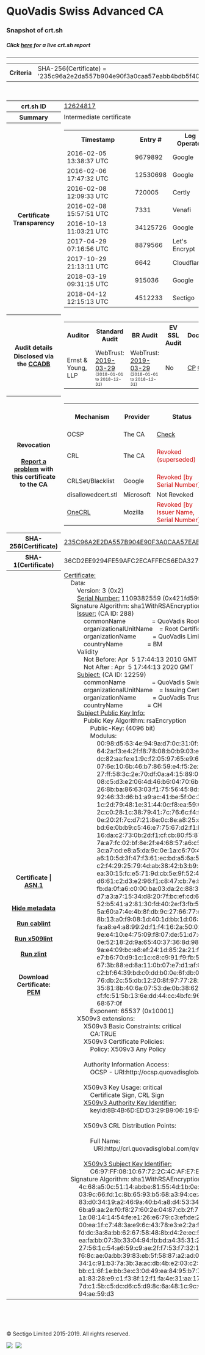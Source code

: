 # QuoVadis Swiss Advanced CA
### Snapshot of crt.sh
##### Click [here](https://crt.sh/?q=235C96A2E2DA557B904E90F3A0CAA57EABB4BDB5F401969DA8C282F60839568F) for a live crt.sh report

---
<!DOCTYPE HTML PUBLIC "-//W3C//DTD HTML 4.0 Transitional//EN">
<HTML>

<BODY>

<TABLE>
  <TR>
    <TH class="outer">Criteria</TH>
    <TD class="outer">SHA-256(Certificate) = '235c96a2e2da557b904e90f3a0caa57eabb4bdb5f401969da8c282f60839568f'</TD>
  </TR>
</TABLE>
<BR>
<TABLE>
  <TR>
    <TH class="outer">crt.sh ID</TH>
    <TD class="outer"><A href="?id=12624817">12624817</A></TD>
  </TR>
  <TR>
    <TH class="outer">Summary</TH>
    <TD class="outer">Intermediate certificate</TD>
  </TR>
  <TR>
    <TH class="outer">Certificate<BR>Transparency</TH>
    <TD class="outer">
<TABLE class="options" style="margin-left:0px">
  <TR>
    <TH>Timestamp</TH>
    <TH>Entry #</TH>
    <TH>Log Operator</TH>
    <TH>Log URL</TH>
  </TR>
  <TR>
    <TD>2016-02-05&nbsp; <FONT class="small">13:38:37 UTC</FONT></TD>
    <TD>9679892</TD>
    <TD>Google</TD>
    <TD>https://ct.googleapis.com/rocketeer</TD>
  </TR>
  <TR>
    <TD>2016-02-06&nbsp; <FONT class="small">17:47:32 UTC</FONT></TD>
    <TD>12530698</TD>
    <TD>Google</TD>
    <TD>https://ct.googleapis.com/pilot</TD>
  </TR>
  <TR>
    <TD>2016-02-08&nbsp; <FONT class="small">12:09:33 UTC</FONT></TD>
    <TD>720005</TD>
    <TD>Certly</TD>
    <TD>https://log.certly.io</TD>
  </TR>
  <TR>
    <TD>2016-02-08&nbsp; <FONT class="small">15:57:51 UTC</FONT></TD>
    <TD>7331</TD>
    <TD>Venafi</TD>
    <TD>https://ctlog.api.venafi.com</TD>
  </TR>
  <TR>
    <TD>2016-10-13&nbsp; <FONT class="small">11:03:21 UTC</FONT></TD>
    <TD>34125726</TD>
    <TD>Google</TD>
    <TD>https://ct.googleapis.com/aviator</TD>
  </TR>
  <TR>
    <TD>2017-04-29&nbsp; <FONT class="small">07:16:56 UTC</FONT></TD>
    <TD>8879566</TD>
    <TD>Let's Encrypt</TD>
    <TD>https://clicky.ct.letsencrypt.org</TD>
  </TR>
  <TR>
    <TD>2017-10-29&nbsp; <FONT class="small">21:13:11 UTC</FONT></TD>
    <TD>6642</TD>
    <TD>Cloudflare</TD>
    <TD>https://ct.cloudflare.com/logs/nimbus2020</TD>
  </TR>
  <TR>
    <TD>2018-03-19&nbsp; <FONT class="small">09:31:15 UTC</FONT></TD>
    <TD>915036</TD>
    <TD>Google</TD>
    <TD>https://ct.googleapis.com/logs/argon2020</TD>
  </TR>
  <TR>
    <TD>2018-04-12&nbsp; <FONT class="small">12:15:13 UTC</FONT></TD>
    <TD>4512233</TD>
    <TD>Sectigo</TD>
    <TD>https://dodo.ct.comodo.com</TD>
  </TR>
</TABLE>
    </TD>
  </TR>
  <TR>
    <TH class="outer">Audit details<BR>
      <DIV class="small" style="padding-top:3px">Disclosed via the
        <A href="//ccadb-public.secure.force.com/mozilla/PublicAllIntermediateCerts" target="_blank">CCADB</A></DIV>
    </TH>
    <TD class="outer">
<TABLE class="options" style="margin-left:0px">
  <TR>
    <TH>Auditor</TH>
    <TH>Standard Audit</TH>
    <TH>BR Audit</TH>
    <TH>EV SSL Audit</TH>
    <TH>Documents</TH>
    <TH>CCADB</TH>
    <TH>Root Owner / Certificate</TH>
  </TR>
  <TR>
    <TD style="vertical-align:middle">Ernst & Young, LLP</TD>
    <TD>WebTrust:
      <A href="https://www.cpacanada.ca/generichandlers/CPACHandler.ashx?attachmentid=227627" target="_blank">2019-03-29</A>
      <BR><FONT style="font-size:8pt">(2018-01-01 to 2018-12-31)</FONT></TD>
    <TD>WebTrust:
      <A href="https://www.cpacanada.ca/generichandlers/CPACHandler.ashx?attachmentid=227628" target="_blank">2019-03-29</A>
      <BR><FONT style="font-size:8pt">(2018-01-01 to 2018-12-31)</FONT></TD>
    <TD>No    <TD>
      <A href="https://www.quovadisglobal.com/~/media/Files/Repository/QV_RCA1_RCA3_CPCPS_V4_25.ashx" target="blank">CP</A>
      <A href="https://www.quovadisglobal.com/~/media/Files/Repository/QV_RCA2_CPCPS_v2.5.ashx" target="blank">CPS</A>
    </TD>
    <TD><A href="//ccadb.force.com/001o000000rFwm8AAC" target="_blank">001o000000rFwm8AAC</A></TD>
    <TD><A href="/?id=8878">QuoVadis</A></TD>
  </TR>
</TABLE>
    </TD>
  </TR>
  <TR>
    <TH class="outer">Revocation<BR><BR>
      <DIV class="small" style="padding-top:3px"><A href="?id=12624817&opt=problemreporting">Report a problem</A> with<BR>this certificate to the CA</DIV></TH>
    <TD class="outer">
      <TABLE class="options" style="margin-left:0px">
        <TR>
          <TH>Mechanism</TH>
          <TH>Provider</TH>
          <TH>Status</TH>
          <TH>Revocation Date</TH>
          <TH>Last Observed in CRL</TH>
          <TH>Last Checked <SPAN style="color:#CC0000;vertical-align:middle;font-size:70%;font-weight:normal">(Error)</SPAN></TH>
        </TR>
        <TR>
          <TD>OCSP</TD>
          <TD>The CA</TD>
          <TD><A href="?id=12624817&opt=ocsp">Check</A></TD>
          <TD><SPAN style="color:#888888">?</SPAN></TD>
          <TD><SPAN style="color:#888888">n/a</SPAN></TD>
          <TD><SPAN style="color:#888888">?</SPAN></TD>
        </TR>
        <TR>
          <TD>CRL</TD>
          <TD>The CA</TD>
          <TD><SPAN style="color:#CC0000">Revoked (superseded)</SPAN></TD><TD>2019-10-03&nbsp; <FONT class="small">19:10:55 UTC</FONT></TD><TD>2019-11-29&nbsp; <FONT class="small">19:57:27 UTC</FONT></TD><TD>2019-12-04&nbsp; <FONT class="small">20:05:09 UTC</FONT></TD>
        </TR>
        <TR>
          <TD>CRLSet/Blacklist</TD>
          <TD>Google</TD>
          <TD><SPAN style="color:#CC0000">Revoked [by Serial Number]</SPAN></TD>
          <TD><SPAN style="color:#888888">n/a</SPAN></TD>
          <TD><SPAN style="color:#888888">n/a</SPAN></TD>
          <TD><SPAN style="color:#888888">n/a</SPAN></TD>
        </TR>
        <TR>
          <TD>disallowedcert.stl</TD>
          <TD>Microsoft</TD>
          <TD>Not Revoked</TD>
          <TD><SPAN style="color:#888888">n/a</SPAN></TD>
          <TD><SPAN style="color:#888888">n/a</SPAN></TD>
          <TD><SPAN style="color:#888888">n/a</SPAN></TD>
        </TR>
        <TR>
          <TD><A href="/mozilla-onecrl" target="_blank">OneCRL</A></TD>
          <TD>Mozilla</TD>
          <TD><SPAN style="color:#CC0000">Revoked [by Issuer Name, Serial Number]</SPAN></TD><TD><SPAN style="color:#888888">Unknown</SPAN></TD>
          <TD><SPAN style="color:#888888">n/a</SPAN></TD>
          <TD><SPAN style="color:#888888">n/a</SPAN></TD>
        </TR>
      </TABLE>
    </TD>
  </TR>
  <TR>
    <TH class="outer">SHA-256(Certificate)</TH>
    <TD class="outer"><A href="//censys.io/certificates/235c96a2e2da557b904e90f3a0caa57eabb4bdb5f401969da8c282f60839568f">235C96A2E2DA557B904E90F3A0CAA57EABB4BDB5F401969DA8C282F60839568F</A></TD>
  </TR>
  <TR>
    <TH class="outer">SHA-1(Certificate)</TH>
    <TD class="outer">36CD2EE9294FE59AFC2ECAFFEC56EDA3270CA8C7</TD>
  </TR>
  <TR>
    <TH class="outer">Certificate | <A href="?asn1=12624817">ASN.1</A>
      <SPAN class="small"><BR>
      <BR><BR><A href="?id=12624817&opt=nometadata">Hide metadata</A>
      <BR><BR><A href="?id=12624817&opt=cablint">Run cablint</A>
      <BR><BR><A href="?id=12624817&opt=x509lint">Run x509lint</A>
      <BR><BR><A href="?id=12624817&opt=zlint">Run zlint</A>
      <BR><BR><BR>Download Certificate: <A href="?d=12624817">PEM</A>
      </SPAN>
    </TH>
    <TD class="text"><A href="?d=12624817">Certificate:</A><BR>&nbsp;&nbsp;&nbsp;&nbsp;Data:<BR>&nbsp;&nbsp;&nbsp;&nbsp;&nbsp;&nbsp;&nbsp;&nbsp;Version:&nbsp;3&nbsp;(0x2)<BR>&nbsp;&nbsp;&nbsp;&nbsp;&nbsp;&nbsp;&nbsp;&nbsp;<A href="?serial=421fd59f">Serial&nbsp;Number:</A>&nbsp;1109382559&nbsp;(0x421fd59f)<BR>&nbsp;&nbsp;&nbsp;&nbsp;Signature&nbsp;Algorithm:&nbsp;sha1WithRSAEncryption<BR>&nbsp;&nbsp;&nbsp;&nbsp;&nbsp;&nbsp;&nbsp;&nbsp;<A href="?caid=288">Issuer:</A> <SPAN class="small">(CA ID: 288)</SPAN><BR>&nbsp;&nbsp;&nbsp;&nbsp;&nbsp;&nbsp;&nbsp;&nbsp;&nbsp;&nbsp;&nbsp;&nbsp;commonName&nbsp;&nbsp;&nbsp;&nbsp;&nbsp;&nbsp;&nbsp;&nbsp;&nbsp;&nbsp;&nbsp;&nbsp;&nbsp;&nbsp;&nbsp;&nbsp;=&nbsp;QuoVadis&nbsp;Root&nbsp;Certification&nbsp;Authority<BR>&nbsp;&nbsp;&nbsp;&nbsp;&nbsp;&nbsp;&nbsp;&nbsp;&nbsp;&nbsp;&nbsp;&nbsp;organizationalUnitName&nbsp;&nbsp;&nbsp;&nbsp;=&nbsp;Root&nbsp;Certification&nbsp;Authority<BR>&nbsp;&nbsp;&nbsp;&nbsp;&nbsp;&nbsp;&nbsp;&nbsp;&nbsp;&nbsp;&nbsp;&nbsp;organizationName&nbsp;&nbsp;&nbsp;&nbsp;&nbsp;&nbsp;&nbsp;&nbsp;&nbsp;&nbsp;=&nbsp;QuoVadis&nbsp;Limited<BR>&nbsp;&nbsp;&nbsp;&nbsp;&nbsp;&nbsp;&nbsp;&nbsp;&nbsp;&nbsp;&nbsp;&nbsp;countryName&nbsp;&nbsp;&nbsp;&nbsp;&nbsp;&nbsp;&nbsp;&nbsp;&nbsp;&nbsp;&nbsp;&nbsp;&nbsp;&nbsp;&nbsp;=&nbsp;BM<BR>&nbsp;&nbsp;&nbsp;&nbsp;&nbsp;&nbsp;&nbsp;&nbsp;Validity<BR>&nbsp;&nbsp;&nbsp;&nbsp;&nbsp;&nbsp;&nbsp;&nbsp;&nbsp;&nbsp;&nbsp;&nbsp;Not&nbsp;Before:&nbsp;Apr&nbsp;&nbsp;5&nbsp;17:44:13&nbsp;2010&nbsp;GMT<BR>&nbsp;&nbsp;&nbsp;&nbsp;&nbsp;&nbsp;&nbsp;&nbsp;&nbsp;&nbsp;&nbsp;&nbsp;Not&nbsp;After&nbsp;:&nbsp;Apr&nbsp;&nbsp;5&nbsp;17:44:13&nbsp;2020&nbsp;GMT<BR>&nbsp;&nbsp;&nbsp;&nbsp;&nbsp;&nbsp;&nbsp;&nbsp;<A href="?caid=12259">Subject:</A> <SPAN class="small">(CA ID: 12259)</SPAN><BR>&nbsp;&nbsp;&nbsp;&nbsp;&nbsp;&nbsp;&nbsp;&nbsp;&nbsp;&nbsp;&nbsp;&nbsp;commonName&nbsp;&nbsp;&nbsp;&nbsp;&nbsp;&nbsp;&nbsp;&nbsp;&nbsp;&nbsp;&nbsp;&nbsp;&nbsp;&nbsp;&nbsp;&nbsp;=&nbsp;QuoVadis&nbsp;Swiss&nbsp;Advanced&nbsp;CA<BR>&nbsp;&nbsp;&nbsp;&nbsp;&nbsp;&nbsp;&nbsp;&nbsp;&nbsp;&nbsp;&nbsp;&nbsp;organizationalUnitName&nbsp;&nbsp;&nbsp;&nbsp;=&nbsp;Issuing&nbsp;Certification&nbsp;Authority<BR>&nbsp;&nbsp;&nbsp;&nbsp;&nbsp;&nbsp;&nbsp;&nbsp;&nbsp;&nbsp;&nbsp;&nbsp;organizationName&nbsp;&nbsp;&nbsp;&nbsp;&nbsp;&nbsp;&nbsp;&nbsp;&nbsp;&nbsp;=&nbsp;QuoVadis&nbsp;Trustlink&nbsp;Switzerland&nbsp;Ltd.<BR>&nbsp;&nbsp;&nbsp;&nbsp;&nbsp;&nbsp;&nbsp;&nbsp;&nbsp;&nbsp;&nbsp;&nbsp;countryName&nbsp;&nbsp;&nbsp;&nbsp;&nbsp;&nbsp;&nbsp;&nbsp;&nbsp;&nbsp;&nbsp;&nbsp;&nbsp;&nbsp;&nbsp;=&nbsp;CH<BR>&nbsp;&nbsp;&nbsp;&nbsp;&nbsp;&nbsp;&nbsp;&nbsp;<A href="?spkisha256=1c1e5f8afab166ebe082623e6dc62d00f0cdb9057f6bf7f49622ea2d1a85f200">Subject&nbsp;Public&nbsp;Key&nbsp;Info:</A><BR>&nbsp;&nbsp;&nbsp;&nbsp;&nbsp;&nbsp;&nbsp;&nbsp;&nbsp;&nbsp;&nbsp;&nbsp;Public&nbsp;Key&nbsp;Algorithm:&nbsp;rsaEncryption<BR>&nbsp;&nbsp;&nbsp;&nbsp;&nbsp;&nbsp;&nbsp;&nbsp;&nbsp;&nbsp;&nbsp;&nbsp;&nbsp;&nbsp;&nbsp;&nbsp;Public-Key:&nbsp;(4096&nbsp;bit)<BR>&nbsp;&nbsp;&nbsp;&nbsp;&nbsp;&nbsp;&nbsp;&nbsp;&nbsp;&nbsp;&nbsp;&nbsp;&nbsp;&nbsp;&nbsp;&nbsp;Modulus:<BR>&nbsp;&nbsp;&nbsp;&nbsp;&nbsp;&nbsp;&nbsp;&nbsp;&nbsp;&nbsp;&nbsp;&nbsp;&nbsp;&nbsp;&nbsp;&nbsp;&nbsp;&nbsp;&nbsp;&nbsp;00:98:d5:63:4e:94:9a:d7:0c:31:0f:a8:01:82:45:<BR>&nbsp;&nbsp;&nbsp;&nbsp;&nbsp;&nbsp;&nbsp;&nbsp;&nbsp;&nbsp;&nbsp;&nbsp;&nbsp;&nbsp;&nbsp;&nbsp;&nbsp;&nbsp;&nbsp;&nbsp;64:2a:f3:e4:2f:f8:78:08:b0:b9:03:e7:f7:af:97:<BR>&nbsp;&nbsp;&nbsp;&nbsp;&nbsp;&nbsp;&nbsp;&nbsp;&nbsp;&nbsp;&nbsp;&nbsp;&nbsp;&nbsp;&nbsp;&nbsp;&nbsp;&nbsp;&nbsp;&nbsp;dc:82:aa:fe:e1:9c:f2:05:97:65:e9:6a:b5:ae:0c:<BR>&nbsp;&nbsp;&nbsp;&nbsp;&nbsp;&nbsp;&nbsp;&nbsp;&nbsp;&nbsp;&nbsp;&nbsp;&nbsp;&nbsp;&nbsp;&nbsp;&nbsp;&nbsp;&nbsp;&nbsp;07:6e:10:6b:46:b7:86:59:e4:f5:2e:16:e5:81:2d:<BR>&nbsp;&nbsp;&nbsp;&nbsp;&nbsp;&nbsp;&nbsp;&nbsp;&nbsp;&nbsp;&nbsp;&nbsp;&nbsp;&nbsp;&nbsp;&nbsp;&nbsp;&nbsp;&nbsp;&nbsp;27:ff:58:3c:2e:70:df:0a:a4:15:89:01:2a:33:1d:<BR>&nbsp;&nbsp;&nbsp;&nbsp;&nbsp;&nbsp;&nbsp;&nbsp;&nbsp;&nbsp;&nbsp;&nbsp;&nbsp;&nbsp;&nbsp;&nbsp;&nbsp;&nbsp;&nbsp;&nbsp;08:c5:d3:e2:06:4d:46:b6:04:70:6b:d9:c3:e6:ab:<BR>&nbsp;&nbsp;&nbsp;&nbsp;&nbsp;&nbsp;&nbsp;&nbsp;&nbsp;&nbsp;&nbsp;&nbsp;&nbsp;&nbsp;&nbsp;&nbsp;&nbsp;&nbsp;&nbsp;&nbsp;26:8b:ba:86:63:03:f1:75:56:45:8d:a4:f0:a0:09:<BR>&nbsp;&nbsp;&nbsp;&nbsp;&nbsp;&nbsp;&nbsp;&nbsp;&nbsp;&nbsp;&nbsp;&nbsp;&nbsp;&nbsp;&nbsp;&nbsp;&nbsp;&nbsp;&nbsp;&nbsp;92:46:33:d6:b1:a9:ac:41:be:5f:0c:3e:5b:5f:09:<BR>&nbsp;&nbsp;&nbsp;&nbsp;&nbsp;&nbsp;&nbsp;&nbsp;&nbsp;&nbsp;&nbsp;&nbsp;&nbsp;&nbsp;&nbsp;&nbsp;&nbsp;&nbsp;&nbsp;&nbsp;1c:2d:79:48:1e:31:44:0c:f8:ea:59:04:0c:cc:fa:<BR>&nbsp;&nbsp;&nbsp;&nbsp;&nbsp;&nbsp;&nbsp;&nbsp;&nbsp;&nbsp;&nbsp;&nbsp;&nbsp;&nbsp;&nbsp;&nbsp;&nbsp;&nbsp;&nbsp;&nbsp;2c:c0:28:1c:38:79:41:7c:76:6c:f4:f4:22:92:90:<BR>&nbsp;&nbsp;&nbsp;&nbsp;&nbsp;&nbsp;&nbsp;&nbsp;&nbsp;&nbsp;&nbsp;&nbsp;&nbsp;&nbsp;&nbsp;&nbsp;&nbsp;&nbsp;&nbsp;&nbsp;0e:20:2f:7c:d7:21:8e:0c:8e:a8:25:d3:29:00:f9:<BR>&nbsp;&nbsp;&nbsp;&nbsp;&nbsp;&nbsp;&nbsp;&nbsp;&nbsp;&nbsp;&nbsp;&nbsp;&nbsp;&nbsp;&nbsp;&nbsp;&nbsp;&nbsp;&nbsp;&nbsp;bd:6e:0b:b9:c5:46:e7:75:67:d2:f1:be:6e:db:7b:<BR>&nbsp;&nbsp;&nbsp;&nbsp;&nbsp;&nbsp;&nbsp;&nbsp;&nbsp;&nbsp;&nbsp;&nbsp;&nbsp;&nbsp;&nbsp;&nbsp;&nbsp;&nbsp;&nbsp;&nbsp;16:da:c2:73:0b:2d:f1:cf:cb:80:f5:87:08:23:05:<BR>&nbsp;&nbsp;&nbsp;&nbsp;&nbsp;&nbsp;&nbsp;&nbsp;&nbsp;&nbsp;&nbsp;&nbsp;&nbsp;&nbsp;&nbsp;&nbsp;&nbsp;&nbsp;&nbsp;&nbsp;7a:a7:fc:02:bf:8e:2f:e4:68:57:a6:c5:82:88:a4:<BR>&nbsp;&nbsp;&nbsp;&nbsp;&nbsp;&nbsp;&nbsp;&nbsp;&nbsp;&nbsp;&nbsp;&nbsp;&nbsp;&nbsp;&nbsp;&nbsp;&nbsp;&nbsp;&nbsp;&nbsp;3c:a7:cd:e8:a5:da:9c:0e:1a:c6:70:43:3e:e2:29:<BR>&nbsp;&nbsp;&nbsp;&nbsp;&nbsp;&nbsp;&nbsp;&nbsp;&nbsp;&nbsp;&nbsp;&nbsp;&nbsp;&nbsp;&nbsp;&nbsp;&nbsp;&nbsp;&nbsp;&nbsp;a6:10:5d:3f:47:f3:61:ec:bd:a5:6a:58:36:dc:37:<BR>&nbsp;&nbsp;&nbsp;&nbsp;&nbsp;&nbsp;&nbsp;&nbsp;&nbsp;&nbsp;&nbsp;&nbsp;&nbsp;&nbsp;&nbsp;&nbsp;&nbsp;&nbsp;&nbsp;&nbsp;c2:f4:29:25:79:4d:ab:38:42:b3:b9:ad:99:a2:7f:<BR>&nbsp;&nbsp;&nbsp;&nbsp;&nbsp;&nbsp;&nbsp;&nbsp;&nbsp;&nbsp;&nbsp;&nbsp;&nbsp;&nbsp;&nbsp;&nbsp;&nbsp;&nbsp;&nbsp;&nbsp;ea:30:15:fc:e5:71:9d:cb:5e:9f:52:45:e3:8b:a6:<BR>&nbsp;&nbsp;&nbsp;&nbsp;&nbsp;&nbsp;&nbsp;&nbsp;&nbsp;&nbsp;&nbsp;&nbsp;&nbsp;&nbsp;&nbsp;&nbsp;&nbsp;&nbsp;&nbsp;&nbsp;d6:61:c2:d3:e2:96:f1:c8:47:cb:7e:bf:ab:ea:53:<BR>&nbsp;&nbsp;&nbsp;&nbsp;&nbsp;&nbsp;&nbsp;&nbsp;&nbsp;&nbsp;&nbsp;&nbsp;&nbsp;&nbsp;&nbsp;&nbsp;&nbsp;&nbsp;&nbsp;&nbsp;fb:da:0f:a6:c0:00:ba:03:da:2c:88:3d:f4:db:42:<BR>&nbsp;&nbsp;&nbsp;&nbsp;&nbsp;&nbsp;&nbsp;&nbsp;&nbsp;&nbsp;&nbsp;&nbsp;&nbsp;&nbsp;&nbsp;&nbsp;&nbsp;&nbsp;&nbsp;&nbsp;d7:a3:a7:15:34:d8:20:7f:bc:ef:cd:6c:07:a3:74:<BR>&nbsp;&nbsp;&nbsp;&nbsp;&nbsp;&nbsp;&nbsp;&nbsp;&nbsp;&nbsp;&nbsp;&nbsp;&nbsp;&nbsp;&nbsp;&nbsp;&nbsp;&nbsp;&nbsp;&nbsp;52:b5:41:a2:81:30:fd:40:2e:f3:fb:58:55:80:30:<BR>&nbsp;&nbsp;&nbsp;&nbsp;&nbsp;&nbsp;&nbsp;&nbsp;&nbsp;&nbsp;&nbsp;&nbsp;&nbsp;&nbsp;&nbsp;&nbsp;&nbsp;&nbsp;&nbsp;&nbsp;5a:60:a7:4e:4b:8f:db:9c:27:66:77:c5:80:6b:7a:<BR>&nbsp;&nbsp;&nbsp;&nbsp;&nbsp;&nbsp;&nbsp;&nbsp;&nbsp;&nbsp;&nbsp;&nbsp;&nbsp;&nbsp;&nbsp;&nbsp;&nbsp;&nbsp;&nbsp;&nbsp;8b:13:a0:f9:08:1d:40:1d:bb:1d:06:0b:3a:e6:77:<BR>&nbsp;&nbsp;&nbsp;&nbsp;&nbsp;&nbsp;&nbsp;&nbsp;&nbsp;&nbsp;&nbsp;&nbsp;&nbsp;&nbsp;&nbsp;&nbsp;&nbsp;&nbsp;&nbsp;&nbsp;fa:a8:e4:a8:99:2d:f1:f4:16:2a:50:02:59:2b:9c:<BR>&nbsp;&nbsp;&nbsp;&nbsp;&nbsp;&nbsp;&nbsp;&nbsp;&nbsp;&nbsp;&nbsp;&nbsp;&nbsp;&nbsp;&nbsp;&nbsp;&nbsp;&nbsp;&nbsp;&nbsp;9e:e4:10:e4:75:09:f8:07:de:51:d7:c1:4f:65:8c:<BR>&nbsp;&nbsp;&nbsp;&nbsp;&nbsp;&nbsp;&nbsp;&nbsp;&nbsp;&nbsp;&nbsp;&nbsp;&nbsp;&nbsp;&nbsp;&nbsp;&nbsp;&nbsp;&nbsp;&nbsp;0e:52:18:2d:9a:65:40:37:36:8d:98:7e:32:a5:86:<BR>&nbsp;&nbsp;&nbsp;&nbsp;&nbsp;&nbsp;&nbsp;&nbsp;&nbsp;&nbsp;&nbsp;&nbsp;&nbsp;&nbsp;&nbsp;&nbsp;&nbsp;&nbsp;&nbsp;&nbsp;9a:e4:09:bc:e8:ef:24:1d:85:2a:21:f3:0c:f9:0f:<BR>&nbsp;&nbsp;&nbsp;&nbsp;&nbsp;&nbsp;&nbsp;&nbsp;&nbsp;&nbsp;&nbsp;&nbsp;&nbsp;&nbsp;&nbsp;&nbsp;&nbsp;&nbsp;&nbsp;&nbsp;e7:b6:70:d9:1c:1c:c8:c9:91:f9:fb:55:85:34:7c:<BR>&nbsp;&nbsp;&nbsp;&nbsp;&nbsp;&nbsp;&nbsp;&nbsp;&nbsp;&nbsp;&nbsp;&nbsp;&nbsp;&nbsp;&nbsp;&nbsp;&nbsp;&nbsp;&nbsp;&nbsp;67:3b:88:ed:8a:11:0b:07:e7:d1:af:01:ee:d2:67:<BR>&nbsp;&nbsp;&nbsp;&nbsp;&nbsp;&nbsp;&nbsp;&nbsp;&nbsp;&nbsp;&nbsp;&nbsp;&nbsp;&nbsp;&nbsp;&nbsp;&nbsp;&nbsp;&nbsp;&nbsp;c2:bf:64:39:bd:c0:dd:b0:0e:6f:db:02:d2:72:73:<BR>&nbsp;&nbsp;&nbsp;&nbsp;&nbsp;&nbsp;&nbsp;&nbsp;&nbsp;&nbsp;&nbsp;&nbsp;&nbsp;&nbsp;&nbsp;&nbsp;&nbsp;&nbsp;&nbsp;&nbsp;76:db:2c:55:db:12:20:8f:97:77:28:c3:66:e7:d7:<BR>&nbsp;&nbsp;&nbsp;&nbsp;&nbsp;&nbsp;&nbsp;&nbsp;&nbsp;&nbsp;&nbsp;&nbsp;&nbsp;&nbsp;&nbsp;&nbsp;&nbsp;&nbsp;&nbsp;&nbsp;35:81:8b:40:6a:07:53:de:0b:38:62:48:23:76:43:<BR>&nbsp;&nbsp;&nbsp;&nbsp;&nbsp;&nbsp;&nbsp;&nbsp;&nbsp;&nbsp;&nbsp;&nbsp;&nbsp;&nbsp;&nbsp;&nbsp;&nbsp;&nbsp;&nbsp;&nbsp;cf:fc:51:5b:13:6e:dd:44:cc:4b:fc:96:1f:99:6a:<BR>&nbsp;&nbsp;&nbsp;&nbsp;&nbsp;&nbsp;&nbsp;&nbsp;&nbsp;&nbsp;&nbsp;&nbsp;&nbsp;&nbsp;&nbsp;&nbsp;&nbsp;&nbsp;&nbsp;&nbsp;68:67:0f<BR>&nbsp;&nbsp;&nbsp;&nbsp;&nbsp;&nbsp;&nbsp;&nbsp;&nbsp;&nbsp;&nbsp;&nbsp;&nbsp;&nbsp;&nbsp;&nbsp;Exponent:&nbsp;65537&nbsp;(0x10001)<BR>&nbsp;&nbsp;&nbsp;&nbsp;&nbsp;&nbsp;&nbsp;&nbsp;X509v3&nbsp;extensions:<BR>&nbsp;&nbsp;&nbsp;&nbsp;&nbsp;&nbsp;&nbsp;&nbsp;&nbsp;&nbsp;&nbsp;&nbsp;X509v3&nbsp;Basic&nbsp;Constraints:&nbsp;critical<BR>&nbsp;&nbsp;&nbsp;&nbsp;&nbsp;&nbsp;&nbsp;&nbsp;&nbsp;&nbsp;&nbsp;&nbsp;&nbsp;&nbsp;&nbsp;&nbsp;CA:TRUE<BR>&nbsp;&nbsp;&nbsp;&nbsp;&nbsp;&nbsp;&nbsp;&nbsp;&nbsp;&nbsp;&nbsp;&nbsp;X509v3&nbsp;Certificate&nbsp;Policies:&nbsp;<BR>&nbsp;&nbsp;&nbsp;&nbsp;&nbsp;&nbsp;&nbsp;&nbsp;&nbsp;&nbsp;&nbsp;&nbsp;&nbsp;&nbsp;&nbsp;&nbsp;Policy:&nbsp;X509v3&nbsp;Any&nbsp;Policy<BR><BR>&nbsp;&nbsp;&nbsp;&nbsp;&nbsp;&nbsp;&nbsp;&nbsp;&nbsp;&nbsp;&nbsp;&nbsp;Authority&nbsp;Information&nbsp;Access:&nbsp;<BR>&nbsp;&nbsp;&nbsp;&nbsp;&nbsp;&nbsp;&nbsp;&nbsp;&nbsp;&nbsp;&nbsp;&nbsp;&nbsp;&nbsp;&nbsp;&nbsp;OCSP&nbsp;-&nbsp;URI:http://ocsp.quovadisglobal.com<BR><BR>&nbsp;&nbsp;&nbsp;&nbsp;&nbsp;&nbsp;&nbsp;&nbsp;&nbsp;&nbsp;&nbsp;&nbsp;X509v3&nbsp;Key&nbsp;Usage:&nbsp;critical<BR>&nbsp;&nbsp;&nbsp;&nbsp;&nbsp;&nbsp;&nbsp;&nbsp;&nbsp;&nbsp;&nbsp;&nbsp;&nbsp;&nbsp;&nbsp;&nbsp;Certificate&nbsp;Sign,&nbsp;CRL&nbsp;Sign<BR>&nbsp;&nbsp;&nbsp;&nbsp;&nbsp;&nbsp;&nbsp;&nbsp;&nbsp;&nbsp;&nbsp;&nbsp;<A href="?ski=8b4b6dedd329b90619ec3939a9f097846acbefdf">X509v3&nbsp;Authority&nbsp;Key&nbsp;Identifier:</A><BR>&nbsp;&nbsp;&nbsp;&nbsp;&nbsp;&nbsp;&nbsp;&nbsp;&nbsp;&nbsp;&nbsp;&nbsp;&nbsp;&nbsp;&nbsp;&nbsp;keyid:8B:4B:6D:ED:D3:29:B9:06:19:EC:39:39:A9:F0:97:84:6A:CB:EF:DF<BR><BR>&nbsp;&nbsp;&nbsp;&nbsp;&nbsp;&nbsp;&nbsp;&nbsp;&nbsp;&nbsp;&nbsp;&nbsp;X509v3&nbsp;CRL&nbsp;Distribution&nbsp;Points:&nbsp;<BR><BR>&nbsp;&nbsp;&nbsp;&nbsp;&nbsp;&nbsp;&nbsp;&nbsp;&nbsp;&nbsp;&nbsp;&nbsp;&nbsp;&nbsp;&nbsp;&nbsp;Full&nbsp;Name:<BR>&nbsp;&nbsp;&nbsp;&nbsp;&nbsp;&nbsp;&nbsp;&nbsp;&nbsp;&nbsp;&nbsp;&nbsp;&nbsp;&nbsp;&nbsp;&nbsp;&nbsp;&nbsp;URI:http://crl.quovadisglobal.com/qvrca.crl<BR><BR>&nbsp;&nbsp;&nbsp;&nbsp;&nbsp;&nbsp;&nbsp;&nbsp;&nbsp;&nbsp;&nbsp;&nbsp;<A href="?ski=c697ff081067722c4cafe7ef5e61fafb00b20ab7">X509v3&nbsp;Subject&nbsp;Key&nbsp;Identifier:</A><BR>&nbsp;&nbsp;&nbsp;&nbsp;&nbsp;&nbsp;&nbsp;&nbsp;&nbsp;&nbsp;&nbsp;&nbsp;&nbsp;&nbsp;&nbsp;&nbsp;C6:97:FF:08:10:67:72:2C:4C:AF:E7:EF:5E:61:FA:FB:00:B2:0A:B7<BR>&nbsp;&nbsp;&nbsp;&nbsp;Signature&nbsp;Algorithm:&nbsp;sha1WithRSAEncryption<BR>&nbsp;&nbsp;&nbsp;&nbsp;&nbsp;&nbsp;&nbsp;&nbsp;&nbsp;4c:68:a5:0c:51:14:ab:be:81:55:4d:1b:0e:87:1e:ba:e0:88:<BR>&nbsp;&nbsp;&nbsp;&nbsp;&nbsp;&nbsp;&nbsp;&nbsp;&nbsp;03:9c:66:fd:1c:8b:65:93:b5:68:a3:94:ce:ac:86:73:3c:93:<BR>&nbsp;&nbsp;&nbsp;&nbsp;&nbsp;&nbsp;&nbsp;&nbsp;&nbsp;83:d0:34:19:a2:46:9a:40:b4:a8:d4:53:34:8d:09:aa:3d:76:<BR>&nbsp;&nbsp;&nbsp;&nbsp;&nbsp;&nbsp;&nbsp;&nbsp;&nbsp;6b:a9:aa:2e:f0:f8:27:60:2e:04:87:cb:2f:75:1f:7a:e8:e3:<BR>&nbsp;&nbsp;&nbsp;&nbsp;&nbsp;&nbsp;&nbsp;&nbsp;&nbsp;1a:08:14:14:54:fe:e1:26:e6:79:c3:ef:de:22:d7:a6:6f:fc:<BR>&nbsp;&nbsp;&nbsp;&nbsp;&nbsp;&nbsp;&nbsp;&nbsp;&nbsp;00:ea:1f:c7:48:3a:e9:6c:43:78:e3:e2:2a:f5:69:3f:e5:59:<BR>&nbsp;&nbsp;&nbsp;&nbsp;&nbsp;&nbsp;&nbsp;&nbsp;&nbsp;fd:dc:3a:8a:bb:62:67:58:48:8b:d4:2e:ec:5c:c4:4a:38:88:<BR>&nbsp;&nbsp;&nbsp;&nbsp;&nbsp;&nbsp;&nbsp;&nbsp;&nbsp;ea:fa:bb:07:3b:33:04:94:fb:bd:a4:35:31:29:a7:e1:22:75:<BR>&nbsp;&nbsp;&nbsp;&nbsp;&nbsp;&nbsp;&nbsp;&nbsp;&nbsp;27:56:1c:54:a6:59:c9:ae:2f:f7:53:f7:32:1f:7b:d8:a9:57:<BR>&nbsp;&nbsp;&nbsp;&nbsp;&nbsp;&nbsp;&nbsp;&nbsp;&nbsp;f6:8c:ae:0a:bb:39:83:eb:5f:58:87:a2:ad:08:c0:e4:c2:6e:<BR>&nbsp;&nbsp;&nbsp;&nbsp;&nbsp;&nbsp;&nbsp;&nbsp;&nbsp;34:1c:91:b3:7a:3b:3a:ac:db:4b:e2:03:c2:04:c1:fa:ec:64:<BR>&nbsp;&nbsp;&nbsp;&nbsp;&nbsp;&nbsp;&nbsp;&nbsp;&nbsp;bb:c1:6f:1e:bb:3e:c3:0d:49:ea:84:95:b7:7d:fb:a4:5f:d8:<BR>&nbsp;&nbsp;&nbsp;&nbsp;&nbsp;&nbsp;&nbsp;&nbsp;&nbsp;a1:83:28:e9:c1:f3:8f:12:f1:fa:4e:31:aa:17:48:3d:0c:8a:<BR>&nbsp;&nbsp;&nbsp;&nbsp;&nbsp;&nbsp;&nbsp;&nbsp;&nbsp;7d:c1:5b:c5:dc:d6:c5:d9:8c:6a:48:1c:9c:08:18:85:cd:95:<BR>&nbsp;&nbsp;&nbsp;&nbsp;&nbsp;&nbsp;&nbsp;&nbsp;&nbsp;94:ae:59:d3<BR>    </TD>
  </TR>
</TABLE>

  <BR><BR><BR>

  <P class="copyright">&copy; Sectigo Limited 2015-2019. All rights reserved.</P>
  <DIV>
    <A href="https://sectigo.com/"><IMG src="/sectigo_s.png"></A>
    &nbsp;<A href="https://github.com/crtsh"><IMG src="/GitHub-Mark-32px.png"></A>
  </DIV>
</BODY>
</HTML>
